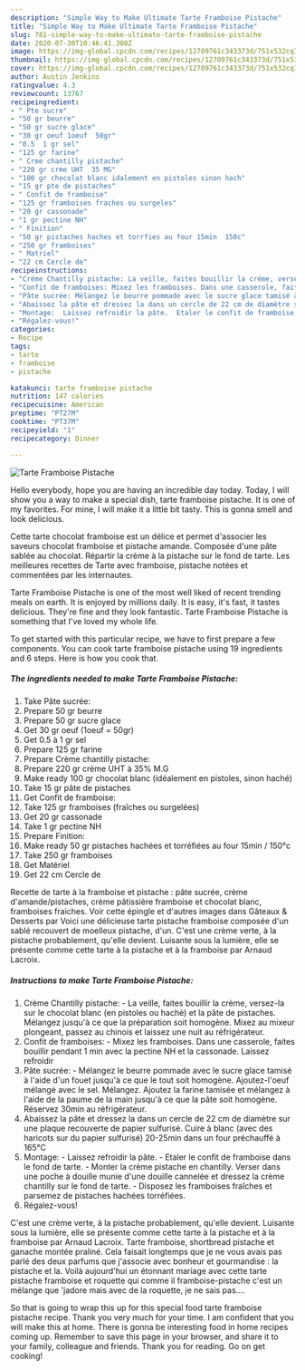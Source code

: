 ```yaml
---
description: "Simple Way to Make Ultimate Tarte Framboise Pistache"
title: "Simple Way to Make Ultimate Tarte Framboise Pistache"
slug: 781-simple-way-to-make-ultimate-tarte-framboise-pistache
date: 2020-07-30T10:46:41.300Z
image: https://img-global.cpcdn.com/recipes/12709761c343373d/751x532cq70/tarte-framboise-pistache-photo-principale-de-la-recette.jpg
thumbnail: https://img-global.cpcdn.com/recipes/12709761c343373d/751x532cq70/tarte-framboise-pistache-photo-principale-de-la-recette.jpg
cover: https://img-global.cpcdn.com/recipes/12709761c343373d/751x532cq70/tarte-framboise-pistache-photo-principale-de-la-recette.jpg
author: Austin Jenkins
ratingvalue: 4.3
reviewcount: 13767
recipeingredient:
- " Pte sucre"
- "50 gr beurre"
- "50 gr sucre glace"
- "30 gr oeuf 1oeuf  50gr"
- "0.5  1 gr sel"
- "125 gr farine"
- " Crme chantilly pistache"
- "220 gr crme UHT  35 MG"
- "100 gr chocolat blanc idalement en pistoles sinon hach"
- "15 gr pte de pistaches"
- " Confit de framboise"
- "125 gr framboises fraches ou surgeles"
- "20 gr cassonade"
- "1 gr pectine NH"
- " Finition"
- "50 gr pistaches haches et torrfies au four 15min  150c"
- "250 gr framboises"
- " Matriel"
- "22 cm Cercle de"
recipeinstructions:
- "Crème Chantilly pistache: La veille, faites bouillir la crème, versez-la sur le chocolat blanc (en pistoles ou haché) et la pâte de pistaches. Mélangez jusqu&#39;à ce que la préparation soit homogène. Mixez au mixeur plongeant, passez au chinois et laissez une nuit au réfrigérateur."
- "Confit de framboises: Mixez les framboises. Dans une casserole, faites bouillir pendant 1 min avec la pectine NH et la cassonade. Laissez refroidir"
- "Pâte sucrée: Mélangez le beurre pommade avec le sucre glace tamisé à l&#39;aide d&#39;un fouet jusqu&#39;à ce que le tout soit homogène. Ajoutez-l&#39;oeuf mélangé avec le sel. Mélangez. Ajoutez la farine tamisée et mélangez à l&#39;aide de la paume de la main jusqu&#39;à ce que la pâte soit homogène. Réservez 30min au réfrigérateur."
- "Abaissez la pâte et dressez la dans un cercle de 22 cm de diamètre sur une plaque recouverte de papier sulfurisé. Cuire à blanc (avec des haricots sur du papier sulfurisé) 20-25min dans un four préchauffé à 165°C"
- "Montage:  Laissez refroidir la pâte.  Etaler le confit de framboise dans le fond de tarte. Monter la crème pistache en chantilly. Verser dans une poche à douille munie d&#39;une douille cannelée et dressez la crème chantilly sur le fond de tarte. Disposez les framboises fraîches et parsemez de pistaches hachées torréfiées."
- "Régalez-vous!"
categories:
- Recipe
tags:
- tarte
- framboise
- pistache

katakunci: tarte framboise pistache 
nutrition: 147 calories
recipecuisine: American
preptime: "PT27M"
cooktime: "PT37M"
recipeyield: "1"
recipecategory: Dinner

---
```



![Tarte Framboise Pistache](https://img-global.cpcdn.com/recipes/12709761c343373d/751x532cq70/tarte-framboise-pistache-photo-principale-de-la-recette.jpg)

Hello everybody, hope you are having an incredible day today. Today, I will show you a way to make a special dish, tarte framboise pistache. It is one of my favorites. For mine, I will make it a little bit tasty. This is gonna smell and look delicious.

Cette tarte chocolat framboise est un délice et permet d&#39;associer les saveurs chocolat framboise et pistache amande. Composée d&#39;une pâte sablée au chocolat. Répartir la crème à la pistache sur le fond de tarte. Les meilleures recettes de Tarte avec framboise, pistache notées et commentées par les internautes.

Tarte Framboise Pistache is one of the most well liked of recent trending meals on earth. It is enjoyed by millions daily. It is easy, it's fast, it tastes delicious. They're fine and they look fantastic. Tarte Framboise Pistache is something that I've loved my whole life.


To get started with this particular recipe, we have to first prepare a few components. You can cook tarte framboise pistache using 19 ingredients and 6 steps. Here is how you cook that.

<!--inarticleads1-->

##### The ingredients needed to make Tarte Framboise Pistache:

1. Take  Pâte sucrée:
1. Prepare 50 gr beurre
1. Prepare 50 gr sucre glace
1. Get 30 gr oeuf (1oeuf = 50gr)
1. Get 0.5 à 1 gr sel
1. Prepare 125 gr farine
1. Prepare  Crème chantilly pistache:
1. Prepare 220 gr crème UHT à 35% M.G
1. Make ready 100 gr chocolat blanc (idéalement en pistoles, sinon haché)
1. Take 15 gr pâte de pistaches
1. Get  Confit de framboise:
1. Take 125 gr framboises (fraîches ou surgelées)
1. Get 20 gr cassonade
1. Take 1 gr pectine NH
1. Prepare  Finition:
1. Make ready 50 gr pistaches hachées et torréfiées au four 15min / 150°c
1. Take 250 gr framboises
1. Get  Matériel
1. Get 22 cm Cercle de


Recette de tarte à la framboise et pistache : pâte sucrée, crème d&#39;amande/pistaches, crème pâtissière framboise et chocolat blanc, framboises fraiches. Voir cette épingle et d&#39;autres images dans Gâteaux &amp; Desserts par Voici une délicieuse tarte pistache framboise composée d&#39;un sablé recouvert de moelleux pistache, d&#39;un. C&#39;est une crème verte, à la pistache probablement, qu&#39;elle devient. Luisante sous la lumière, elle se présente comme cette tarte à la pistache et à la framboise par Arnaud Lacroix. 

<!--inarticleads2-->

##### Instructions to make Tarte Framboise Pistache:

1. Crème Chantilly pistache: - La veille, faites bouillir la crème, versez-la sur le chocolat blanc (en pistoles ou haché) et la pâte de pistaches. Mélangez jusqu&#39;à ce que la préparation soit homogène. Mixez au mixeur plongeant, passez au chinois et laissez une nuit au réfrigérateur.
1. Confit de framboises: - Mixez les framboises. Dans une casserole, faites bouillir pendant 1 min avec la pectine NH et la cassonade. Laissez refroidir
1. Pâte sucrée: - Mélangez le beurre pommade avec le sucre glace tamisé à l&#39;aide d&#39;un fouet jusqu&#39;à ce que le tout soit homogène. Ajoutez-l&#39;oeuf mélangé avec le sel. Mélangez. Ajoutez la farine tamisée et mélangez à l&#39;aide de la paume de la main jusqu&#39;à ce que la pâte soit homogène. Réservez 30min au réfrigérateur.
1. Abaissez la pâte et dressez la dans un cercle de 22 cm de diamètre sur une plaque recouverte de papier sulfurisé. Cuire à blanc (avec des haricots sur du papier sulfurisé) 20-25min dans un four préchauffé à 165°C
1. Montage:  - Laissez refroidir la pâte.  - Etaler le confit de framboise dans le fond de tarte. - Monter la crème pistache en chantilly. Verser dans une poche à douille munie d&#39;une douille cannelée et dressez la crème chantilly sur le fond de tarte. - Disposez les framboises fraîches et parsemez de pistaches hachées torréfiées.
1. Régalez-vous!


C&#39;est une crème verte, à la pistache probablement, qu&#39;elle devient. Luisante sous la lumière, elle se présente comme cette tarte à la pistache et à la framboise par Arnaud Lacroix. Tarte framboise, shortbread pistache et ganache montée praliné. Cela faisait longtemps que je ne vous avais pas parlé des deux parfums que j&#39;associe avec bonheur et gourmandise : la pistache et la. Voilà aujourd&#39;hui un étonnant mariage avec cette tarte pistache framboise et roquette qui comme il framboise-pistache c&#39;est un mélange que &#39;jadore mais avec de la roquette, je ne sais pas…. 

So that is going to wrap this up for this special food tarte framboise pistache recipe. Thank you very much for your time. I am confident that you will make this at home. There is gonna be interesting food in home recipes coming up. Remember to save this page in your browser, and share it to your family, colleague and friends. Thank you for reading. Go on get cooking!
